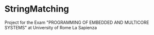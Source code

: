 # StringMatching
Project for the Exam "PROGRAMMING OF EMBEDDED AND MULTICORE SYSTEMS" at University of Rome La Sapienza
